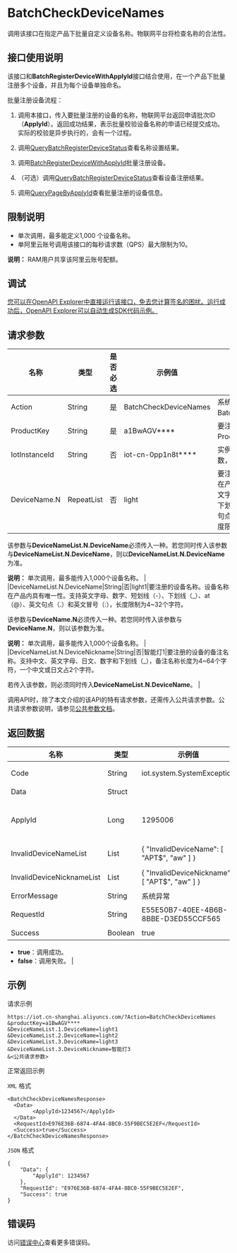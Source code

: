 # BatchCheckDeviceNames

调用该接口在指定产品下批量自定义设备名称。物联网平台将检查名称的合法性。

## 接口使用说明

该接口和**BatchRegisterDeviceWithApplyId**接口结合使用，在一个产品下批量注册多个设备，并且为每个设备单独命名。

批量注册设备流程：

1. 调用本接口，传入要批量注册的设备的名称，物联网平台返回申请批次ID（**ApplyId**）。返回成功结果，表示批量校验设备名称的申请已经提交成功。实际的校验是异步执行的，会有一个过程。

2. 调用[QueryBatchRegisterDeviceStatus](~~69483~~)查看名称设置结果。

3. 调用[BatchRegisterDeviceWithApplyId](~~69514~~)批量注册设备。

4. （可选）调用[QueryBatchRegisterDeviceStatus](~~69483~~)查看设备注册结果。

5. 调用[QueryPageByApplyId](~~69518~~)查看批量注册的设备信息。

## 限制说明

-   单次调用，最多能定义1,000 个设备名称。
-   单阿里云账号调用该接口的每秒请求数（QPS）最大限制为10。

**说明：** RAM用户共享该阿里云账号配额。


## 调试

[您可以在OpenAPI Explorer中直接运行该接口，免去您计算签名的困扰。运行成功后，OpenAPI Explorer可以自动生成SDK代码示例。](https://api.aliyun.com/#product=Iot&api=BatchCheckDeviceNames&type=RPC&version=2018-01-20)

## 请求参数

|名称|类型|是否必选|示例值|描述|
|--|--|----|---|--|
|Action|String|是|BatchCheckDeviceNames|系统规定参数。取值：BatchCheckDeviceNames。 |
|ProductKey|String|是|a1BwAGV\*\*\*\*|要注册的设备所属的产品ProductKey。 |
|IotInstanceId|String|否|iot-cn-0pp1n8t\*\*\*\*|实例ID。公共实例不传此参数，企业版实例需传入。 |
|DeviceName.N|RepeatList|否|light|要注册的设备名称。设备名称在产品内具有唯一性。支持英文字母、数字、短划线（-）、下划线（\_）、at（@）、英文句点（.）和英文冒号（:），长度限制为4~32个字符。

 该参数与**DeviceNameList.N.DeviceName**必须传入一种。若您同时传入该参数与**DeviceNameList.N.DeviceName**，则以**DeviceNameList.N.DeviceName**为准。

 **说明：** 单次调用，最多能传入1,000个设备名称。 |
|DeviceNameList.N.DeviceName|String|否|light1|要注册的设备名称。设备名称在产品内具有唯一性。支持英文字母、数字、短划线（-）、下划线（\_）、at（@）、英文句点（.）和英文冒号（:），长度限制为4~32个字符。

 该参数与**DeviceName.N**必须传入一种。若您同时传入该参数与**DeviceName.N**，则以该参数为准。

 **说明：** 单次调用，最多能传入1,000个设备名称。 |
|DeviceNameList.N.DeviceNickname|String|否|智能灯1|要注册的设备的备注名称。支持中文、英文字母、日文、数字和下划线（\_），备注名称长度为4~64个字符，一个中文或日文占2个字符。

 若传入该参数，则必须同时传入**DeviceNameList.N.DeviceName**。 |

调用API时，除了本文介绍的该API的特有请求参数，还需传入公共请求参数。公共请求参数说明，请参见[公共参数文档](~~30561~~)。

## 返回数据

|名称|类型|示例值|描述|
|--|--|---|--|
|Code|String|iot.system.SystemException|调用失败时，返回的错误码。更多信息，请参见[错误码](~~87387~~)。 |
|Data|Struct| |返回的数据。 |
|ApplyId|Long|1295006|调用成功时，系统返回的申请批次ID。使用该ApplyId，调用[BatchRegisterDeviceWithApplyId](~~69514~~)接口来批量创建设备。 |
|InvalidDeviceNameList|List|\{ "InvalidDeviceName": \[ "APT$", "aw" \] \}|调用失败时，返回的不合法设备名称列表。 |
|InvalidDeviceNicknameList|List|\{ "InvalidDeviceNickname": \[ "APT$", "aw" \] \}|调用失败时，返回的不合法设备备注名称列表。 |
|ErrorMessage|String|系统异常|调用失败时，返回的出错信息。 |
|RequestId|String|E55E50B7-40EE-4B6B-8BBE-D3ED55CCF565|阿里云为该请求生成的唯一标识符。 |
|Success|Boolean|true|表示是否调用成功。

 -   **true**：调用成功。
-   **false**：调用失败。 |

## 示例

请求示例

```
https://iot.cn-shanghai.aliyuncs.com/?Action=BatchCheckDeviceNames
&productKey=a1BwAGV****
&DeviceNameList.1.DeviceName=light1
&DeviceNameList.2.DeviceName=light2
&DeviceNameList.3.DeviceName=light3
&DeviceNameList.3.DeviceNickname=智能灯3
&<公共请求参数>
```

正常返回示例

`XML` 格式

```
<BatchCheckDeviceNamesResponse>
  <Data>
        <ApplyId>1234567</ApplyId>
  </Data>
  <RequestId>E976E36B-6874-4FA4-8BC0-55F9BEC5E2EF</RequestId>
  <Success>true</Success>
</BatchCheckDeviceNamesResponse>
```

`JSON` 格式

```
{
	"Data": {
		"ApplyId": 1234567
	},
	"RequestId": "E976E36B-6874-4FA4-8BC0-55F9BEC5E2EF",
	"Success": true
}
```

## 错误码

访问[错误中心](https://error-center.alibabacloud.com/status/product/Iot)查看更多错误码。

